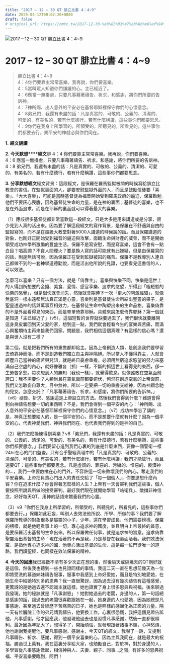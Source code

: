 ```yaml
---
title: "2017 – 12 – 30 QT 腓立比書 4：4~9"
date: 2025-04-12T00:02:20+0800
draft: false
# original_url: https://cmtc.tw/2017-12-30-%e8%85%93%e7%ab%8b%e6%af%94%e6%9b%b8-4%ef%bc%9a49
---
```


![2017 – 12 – 30 QT 腓立比書 4：4~9](/images/qt.jpg   "2017 – 12 – 30 QT 腓立比書 4：4~9")

# 2017 – 12 – 30 QT 腓立比書 4：4~9

> 腓立比書 4：4~9  
> 4：4你們要靠主常常喜樂。我再說，你們要喜樂。  
> 4：5當叫眾人知道你們謙讓的心。主已經近了。  
> 4：6應當一無掛慮，只要凡事藉著禱告、祈求，和感謝，將你們所要的告訴神。  
> 4：7神所賜、出人意外的平安必在基督耶穌裡保守你們的心懷意念。  
> 4：8弟兄們，我還有未盡的話：凡是真實的、可敬的、公義的、清潔的、可愛的、有美名的，若有什麼德行，若有什麼稱讚，這些事你們都要思念。  
> 4：9你們在我身上所學習的，所領受的，所聽見的，所看見的，這些事你們都要去行，賜平安的神就必與你們同在。

**1.** **經文誦讀**

**2. 今天默想****經文**腓 4：4 你們要靠主常常喜樂。我再說，你們要喜樂。  
4：6 應當一無掛慮，只要凡事藉著禱告、祈求，和感謝，將你們所要的告訴神。  
4：8 弟兄們，我還有未盡的話：凡是真實的、可敬的、公義的、清潔的、可愛的、有美名的，若有什麼德行，若有什麼稱讚，這些事你們都要思念。

**3. 分享默想經文**經文背景：這段經文，是保羅在羅馬監獄被關的時候寫給腓立比教會的書信。在監獄裏面的人，卻要安慰監獄外面的人，而且是鼓勵信徒要「喜樂」、「大大喜樂」，可能是當時基督徒為福音開始受到羅馬政府的逼迫，保羅勸勉他們不要灰心喪膽，因為基督徒生命的力量，是在神的裏面；基督徒的喜樂，也不是在外面追求，而是在耶穌的裏面就可以得著最大的喜樂。

（1）應該很多基督徒都非常喜歡這一段經文，只是大多是用來講道或是分享，很少見到人真的活出來。因為要了解這段經文的寫作背景，是保羅在不舒適與自由的監獄寫的，而不是在超級大教堂對著5000人講道的時候說的話。而且保羅講道的對象，也剛好正開始受到福音的逼迫與攻擊，面臨生命與財產的威脅，而不是開始領受成功神學所激勵的豐盛生活。保羅不是寫安慰，而是寫喜樂，這會不會有一點白目？唱高調？不食人間煙火？要是換人寫的話可能就有此嫌疑，但是由保羅寫的的話，則是無話可說，因為保羅正在受到監獄被囚的痛苦。保羅不是教導別人連自己都做不到的一套神學道德勸說，而是活出他所說的見證，也要看見這書信的人，可以效法。

怎麼可以喜樂？只有一個方法，就是「倚靠主」。喜樂與快樂不同，快樂是這世上的人得到所想要的金錢、美食、愛情、感官享樂、追求的慾望，所得到「極短暫的快樂的感覺」，但是很快就會消失，然後就會期待下一次「更大的刺激經驗」，就像無底洞一樣永遠都無法真正滿足心靈。喜樂則是基督徒生命所結出聖靈的果子，是聖靈透過神的話與萬事互相效力，在基督徒生命中陶塑出來的生命品格。喜樂倚靠的不是外面看得見的東西，而是單單倚靠耶穌。具體來說怎麼倚靠耶穌？第一個就是知道「主已經近了」（v5），這個短暫的世界就快要過去了，我們很快就要離開這身臭皮囊回到天父愛的家，想到這一點，我們就會輕看今生的宴樂與苦痛，而滿心興奮期待主再來接我們回家。問題是，我們相信這個真理？有這樣的信心嗎？還是與世人沒有二樣？

第二個，就是把我們所有的重擔都卸給主。因為上帝創造人類，是創造我們要學習去倚靠神而活，而不是創造我們獨立自主與神隔絕。所以當人不懂得靠主，人就會經歷自己當神的痛苦與咒詛，就是終日憂慮重擔，必須用無窮追求慾望的努力來塞滿自己空虛的內心，就好像雅各（抓）一樣，不斷的抓這世上看得見的東西，卻一生勞苦多愁。每次想到人的無知（我也一樣），就覺得歎息。就像誰敢在空氣面前誇口：我不需要你？人類尚且在空氣面前都要俯伏，何況在創造空氣的上帝面前，我們又怎敢妄自尊大，目中無神。所以一定要把一切的重擔交給神，因為神顧念祂的兒女。怎麼交託？「凡事藉著禱告、祈求，和感謝，將你們所要的告訴神。」（v6）禱告、祈求、感謝這是上帝設立的方法。然後我們會得到什麼？難道會得到向神禱告想要一切的東西嗎？不是，我們會得到一個平安的內心：「神所賜、出人意外的平安必在基督耶穌裡保守你們的心懷意念。」（v7）成功神學忘了講的是，神真正想要給人的，是一個平安的心，而不是想要什麼就有什麼？因為一個平安的心，代表神愛我們、神與我們同在、也代表我們得到的是神的自己。

（2）我們怎麼操練得到喜樂？v8「弟兄們，我還有未盡的話：凡是真實的、可敬的、公義的、清潔的、可愛的、有美名的，若有什麼德行，若有什麼稱讚，這些事你們都要思念。」我們要留心進到我們心裏的到底是什麼東西，要像一個警衛一樣24hr在心的門口盤查。只有合乎聖經真理中的「凡是真實的、可敬的、公義的、清潔的、可愛的、有美名的，若有什麼德行，若有什麼稱讚」我們才能放行，而且還要QT：這些事你們都要思念。凡是虛謊的、罪惡的、污穢的、憎惡的、褻瀆神的…，我們一律要敵擋在心的門外，不容許這一切來敗壞我們的內心，奪走我們的平安喜樂。上帝把負責心門出入的責任交給了「每一個個人」，你要思想什麼內容？你在追求什麼？你會得著怎麼樣的人生？上帝有一天會審判我們這些事，個人要按照所說與所做的接受審判。最好我們現在就開始學習「站衛兵」、敵擋非神信念，好好每天QT，用神的話語來餵養我們的心靈。

（3）v9「你們在我身上所學習的，所領受的，所聽見的，所看見的，這些事你們都要去行。」保羅如此狂妄，叫別人去效法他所說、所學、所做的事？我們要了解保羅所教導的對象很多是屬靈的小子、少年，還在學習成長，他們需要榜樣。保羅的榜樣，就是他輕看事上的一切，專心追求神的國度，並且明白上帝最終的旨意，是要保羅活出基督的生命出來。所以保羅做任何事，就是追求神的旨意，追求倚靠聖靈活出基督的生命：現在活著的不再是我，乃是基督在我裏面活著。我們效法保羅，是指他專心追求神的國，他專心活出基督的生命，這是每一位門徒唯一的道路，我們讀聖經，也同樣在效法保羅的精神。

**4. 今天的回應**我已經數不清有多少次正在想的事，然後隔天或隔幾天的QT剛好就是這個，然後我也聽到一些也見證同樣的事情。我這二天一直在思想前幾天為一位即將受洗的慕道姊妹禱告服事，服事中我感到上帝好愛她，而且是特別地愛她，在她生命中給她特別多的恩典？我一直很驚訝，因為過去沒有幾次禱告有這種感覺，更驚訝的是她過去還不認識主就這樣。她也證實了身上很多恩典與祝福，後來聊過我發現，她的秘訣就是「凡事謝恩」！她對她過去的老闆，身邊的人，第一句話總是感謝的話，讓過去的老闆很喜歡跟她在一起，她身邊的人也愛她，因為她總是凡事感謝，甚至過去曾經歷辛苦痛苦的日子，她也是照樣的感謝化為正面的力量。隔一天有位醫院工作的弟兄請我禱告，他要換工作，心裏很恐慌，我把這個見證告訴他，凡事感謝。他才回應我，他發現他過去也是習慣凡事感謝，然後一直都很順利。最近因為年紀大了，想得多了，開始煩惱，就發現跟著諸事不順，心神愁煩，他也謝謝我提醒他，要凡事感謝。感謝主，今天QT的經文，我嚇了一跳，又提到凡事禱告、祈求、感謝，得到一個平安喜樂的心，因為主與我同在，就是最大的祝福，勝過世上萬有。我在這裏分享給大家，也勉勵自己，對於神，對於身邊的人，多學習從凡事感謝做起，相信神與人、夫妻、親子、同事…之間，有許多的恩典祝福、平安喜樂要臨到，阿們！